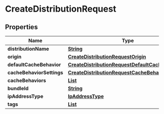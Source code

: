 

# CreateDistributionRequest


## Properties

| Name | Type | Description | Notes |
|------------ | ------------- | ------------- | -------------|
|**distributionName** | [**String**](String.md) |  |  |
|**origin** | [**CreateDistributionRequestOrigin**](CreateDistributionRequestOrigin.md) |  |  |
|**defaultCacheBehavior** | [**CreateDistributionRequestDefaultCacheBehavior**](CreateDistributionRequestDefaultCacheBehavior.md) |  |  |
|**cacheBehaviorSettings** | [**CreateDistributionRequestCacheBehaviorSettings**](CreateDistributionRequestCacheBehaviorSettings.md) |  |  [optional] |
|**cacheBehaviors** | [**List**](List.md) |  |  [optional] |
|**bundleId** | [**String**](String.md) |  |  |
|**ipAddressType** | [**IpAddressType**](IpAddressType.md) |  |  [optional] |
|**tags** | [**List**](List.md) |  |  [optional] |




